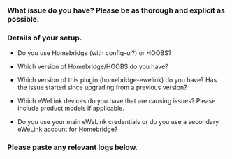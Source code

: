 <!-- PLEASE READ BEFORE POSTING A NEW ISSUE
   * If you are giving feedback or requesting a new feature then feel free to ignore this template.
   * If you experiencing an issue with the plugin then please use this template as well as you can.
   * Things that may seem unimportant to you are often helpful in finding the cause of the issue.
   * This is not the place for issues with the homebridge-ewelink-max plugin. I am not the owner of homebridge-ewelink-max. -->

### What issue do you have? Please be as thorough and explicit as possible.



### Details of your setup.
* Do you use Homebridge (with config-ui?) or HOOBS? 



* Which version of Homebridge/HOOBS do you have?



* Which version of this plugin (homebridge-ewelink) do you have? Has the issue started since upgrading from a previous version?



* Which eWeLink devices do you have that are causing issues? Please include product models if applicable.



* Do you use your main eWeLink credentials or do you use a secondary eWeLink account for Homebridge?



### Please paste any relevant logs below.
<!--
   It helps if you can turn on 'Debug Logging' and 'Request & Response Logging' in the plugin settings for more thorough logging.
   If you are posting an error then it is helpful for me to also see the previous few lines as this can show the cause of the error.
   Please enter the logs between the two ``` lines below so that the logs are formatted in a way which is easier to read
-->

```

```
